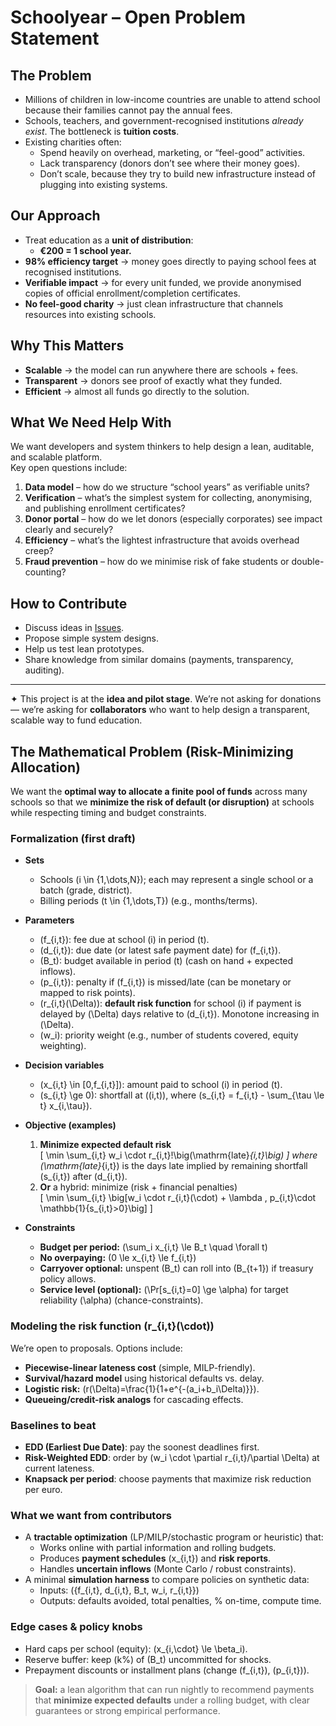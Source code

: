 # Schoolyear – Open Problem Statement

## The Problem  
- Millions of children in low-income countries are unable to attend school because their families cannot pay the annual fees.  
- Schools, teachers, and government-recognised institutions *already exist*. The bottleneck is **tuition costs**.  
- Existing charities often:  
  - Spend heavily on overhead, marketing, or “feel-good” activities.  
  - Lack transparency (donors don’t see where their money goes).  
  - Don’t scale, because they try to build new infrastructure instead of plugging into existing systems.  

## Our Approach  
- Treat education as a **unit of distribution**:  
  - **€200 = 1 school year.**  
- **98% efficiency target** → money goes directly to paying school fees at recognised institutions.  
- **Verifiable impact** → for every unit funded, we provide anonymised copies of official enrollment/completion certificates.  
- **No feel-good charity** → just clean infrastructure that channels resources into existing schools.  

## Why This Matters  
- **Scalable** → the model can run anywhere there are schools + fees.  
- **Transparent** → donors see proof of exactly what they funded.  
- **Efficient** → almost all funds go directly to the solution.  

## What We Need Help With  
We want developers and system thinkers to help design a lean, auditable, and scalable platform.  
Key open questions include:  

1. **Data model** – how do we structure “school years” as verifiable units?  
2. **Verification** – what’s the simplest system for collecting, anonymising, and publishing enrollment certificates?  
3. **Donor portal** – how do we let donors (especially corporates) see impact clearly and securely?  
4. **Efficiency** – what’s the lightest infrastructure that avoids overhead creep?  
5. **Fraud prevention** – how do we minimise risk of fake students or double-counting?  

## How to Contribute  
- Discuss ideas in [Issues](../../issues).  
- Propose simple system designs.  
- Help us test lean prototypes.  
- Share knowledge from similar domains (payments, transparency, auditing).  

---

✦ This project is at the **idea and pilot stage**. We’re not asking for donations — we’re asking for **collaborators** who want to help design a transparent, scalable way to fund education.

## The Mathematical Problem (Risk-Minimizing Allocation)

We want the **optimal way to allocate a finite pool of funds** across many schools so that we **minimize the risk of default (or disruption)** at schools while respecting timing and budget constraints.

### Formalization (first draft)

- **Sets**
  - Schools \(i \in \{1,\dots,N\}\); each may represent a single school or a batch (grade, district).
  - Billing periods \(t \in \{1,\dots,T\}\) (e.g., months/terms).

- **Parameters**
  - \(f_{i,t}\): fee due at school \(i\) in period \(t\).
  - \(d_{i,t}\): due date (or latest safe payment date) for \(f_{i,t}\).
  - \(B_t\): budget available in period \(t\) (cash on hand + expected inflows).
  - \(p_{i,t}\): penalty if \(f_{i,t}\) is missed/late (can be monetary or mapped to risk points).
  - \(r_{i,t}(\Delta)\): **default risk function** for school \(i\) if payment is delayed by \(\Delta\) days relative to \(d_{i,t}\). Monotone increasing in \(\Delta\).
  - \(w_i\): priority weight (e.g., number of students covered, equity weighting).

- **Decision variables**
  - \(x_{i,t} \in [0,f_{i,t}]\): amount paid to school \(i\) in period \(t\).
  - \(s_{i,t} \ge 0\): shortfall at \((i,t)\), where \(s_{i,t} = f_{i,t} - \sum_{\tau \le t} x_{i,\tau}\).

- **Objective (examples)**
  1. **Minimize expected default risk**  
     \[
     \min \sum_{i,t} w_i \cdot r_{i,t}\!\big(\mathrm{late}_{i,t}\big)
     \]
     where \(\mathrm{late}_{i,t}\) is the days late implied by remaining shortfall \(s_{i,t}\) after \(d_{i,t}\).
  2. **Or** a hybrid: minimize (risk + financial penalties)  
     \[
     \min \sum_{i,t} \big[w_i \cdot r_{i,t}(\cdot) + \lambda \, p_{i,t}\cdot \mathbb{1}\{s_{i,t}>0\}\big]
     \]

- **Constraints**
  - **Budget per period:** \(\sum_i x_{i,t} \le B_t \quad \forall t\)
  - **No overpaying:** \(0 \le x_{i,t} \le f_{i,t}\)
  - **Carryover optional:** unspent \(B_t\) can roll into \(B_{t+1}\) if treasury policy allows.
  - **Service level (optional):** \(\Pr[s_{i,t}=0] \ge \alpha\) for target reliability \(\alpha\) (chance-constraints).

### Modeling the risk function \(r_{i,t}(\cdot)\)

We’re open to proposals. Options include:
- **Piecewise-linear lateness cost** (simple, MILP-friendly).
- **Survival/hazard model** using historical defaults vs. delay.
- **Logistic risk:** \(r(\Delta)=\frac{1}{1+e^{-(a_i+b_i\Delta)}}\).
- **Queueing/credit-risk analogs** for cascading effects.

### Baselines to beat

- **EDD (Earliest Due Date)**: pay the soonest deadlines first.
- **Risk-Weighted EDD**: order by \(w_i \cdot \partial r_{i,t}/\partial \Delta\) at current lateness.
- **Knapsack per period**: choose payments that maximize risk reduction per euro.

### What we want from contributors

- A **tractable optimization** (LP/MILP/stochastic program or heuristic) that:
  - Works online with partial information and rolling budgets.
  - Produces **payment schedules** \(x_{i,t}\) and **risk reports**.
  - Handles **uncertain inflows** (Monte Carlo / robust constraints).
- A minimal **simulation harness** to compare policies on synthetic data:
  - Inputs: \(\{f_{i,t}, d_{i,t}, B_t, w_i, r_{i,t}\}\)
  - Outputs: defaults avoided, total penalties, % on-time, compute time.

### Edge cases & policy knobs

- Hard caps per school (equity): \(x_{i,\cdot} \le \beta_i\).
- Reserve buffer: keep \(k\%\) of \(B_t\) uncommitted for shocks.
- Prepayment discounts or installment plans (change \(f_{i,t}\), \(p_{i,t}\)).

> **Goal:** a lean algorithm that can run nightly to recommend payments that **minimize expected defaults** under a rolling budget, with clear guarantees or strong empirical performance.
